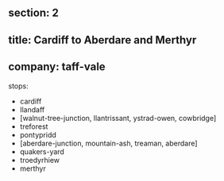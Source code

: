 section: 2
----
title: Cardiff to Aberdare and Merthyr
----
company: taff-vale
----
stops:
- cardiff
- llandaff
- [walnut-tree-junction, llantrissant, ystrad-owen, cowbridge]
- treforest
- pontypridd
- [aberdare-junction, mountain-ash, treaman, aberdare]
- quakers-yard
- troedyrhiew
- merthyr
